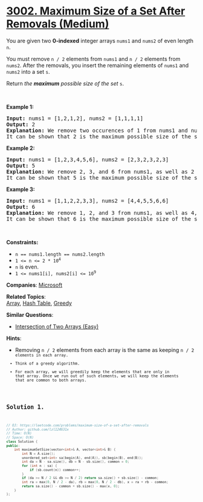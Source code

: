 # [3002. Maximum Size of a Set After Removals (Medium)](https://leetcode.com/problems/maximum-size-of-a-set-after-removals)

<p>You are given two <strong>0-indexed</strong> integer arrays <code>nums1</code> and <code>nums2</code> of even length <code>n</code>.</p>

<p>You must remove <code>n / 2</code> elements from <code>nums1</code> and <code>n / 2</code> elements from <code>nums2</code>. After the removals, you insert the remaining elements of <code>nums1</code> and <code>nums2</code> into a set <code>s</code>.</p>

<p>Return <em>the <strong>maximum</strong> possible size of the set</em> <code>s</code>.</p>

<p>&nbsp;</p>
<p><strong class="example">Example 1:</strong></p>

<pre>
<strong>Input:</strong> nums1 = [1,2,1,2], nums2 = [1,1,1,1]
<strong>Output:</strong> 2
<strong>Explanation:</strong> We remove two occurences of 1 from nums1 and nums2. After the removals, the arrays become equal to nums1 = [2,2] and nums2 = [1,1]. Therefore, s = {1,2}.
It can be shown that 2 is the maximum possible size of the set s after the removals.
</pre>

<p><strong class="example">Example 2:</strong></p>

<pre>
<strong>Input:</strong> nums1 = [1,2,3,4,5,6], nums2 = [2,3,2,3,2,3]
<strong>Output:</strong> 5
<strong>Explanation:</strong> We remove 2, 3, and 6 from nums1, as well as 2 and two occurrences of 3 from nums2. After the removals, the arrays become equal to nums1 = [1,4,5] and nums2 = [2,3,2]. Therefore, s = {1,2,3,4,5}.
It can be shown that 5 is the maximum possible size of the set s after the removals.
</pre>

<p><strong class="example">Example 3:</strong></p>

<pre>
<strong>Input:</strong> nums1 = [1,1,2,2,3,3], nums2 = [4,4,5,5,6,6]
<strong>Output:</strong> 6
<strong>Explanation:</strong> We remove 1, 2, and 3 from nums1, as well as 4, 5, and 6 from nums2. After the removals, the arrays become equal to nums1 = [1,2,3] and nums2 = [4,5,6]. Therefore, s = {1,2,3,4,5,6}.
It can be shown that 6 is the maximum possible size of the set s after the removals.
</pre>

<p>&nbsp;</p>
<p><strong>Constraints:</strong></p>

<ul>
	<li><code>n == nums1.length == nums2.length</code></li>
	<li><code>1 &lt;= n &lt;= 2 * 10<sup>4</sup></code></li>
	<li><code>n</code> is even.</li>
	<li><code>1 &lt;= nums1[i], nums2[i] &lt;= 10<sup>9</sup></code></li>
</ul>


**Companies**:
[Microsoft](https://leetcode.com/company/microsoft)

**Related Topics**:  
[Array](https://leetcode.com/tag/array), [Hash Table](https://leetcode.com/tag/hash-table), [Greedy](https://leetcode.com/tag/greedy)

**Similar Questions**:
* [Intersection of Two Arrays (Easy)](https://leetcode.com/problems/intersection-of-two-arrays)

**Hints**:
* Removing <code>n / 2</code> elements from each array is the same as keeping <code>n / 2<code> elements in each array.
* Think of a greedy algorithm.
* For each array, we will greedily keep the elements that are only in that array. Once we run out of such elements, we will keep the elements that are common to both arrays.

## Solution 1.

```cpp
// OJ: https://leetcode.com/problems/maximum-size-of-a-set-after-removals
// Author: github.com/lzl124631x
// Time: O(N)
// Space: O(N)
class Solution {
public:
    int maximumSetSize(vector<int>& A, vector<int>& B) {
        int N = A.size();
        unordered_set<int> sa(begin(A), end(A)), sb(begin(B), end(B));
        int da = N - sa.size(), db = N - sb.size(), common = 0;
        for (int n : sa) {
            if (sb.count(n)) common++;
        }
        if (da >= N / 2 && db >= N / 2) return sa.size() + sb.size() - common;
        int ra = max(0, N / 2 - da), rb = max(0, N / 2 - db), x = ra + rb - common;
        return sa.size() - common + sb.size() - max(x, 0);
    }
};
```